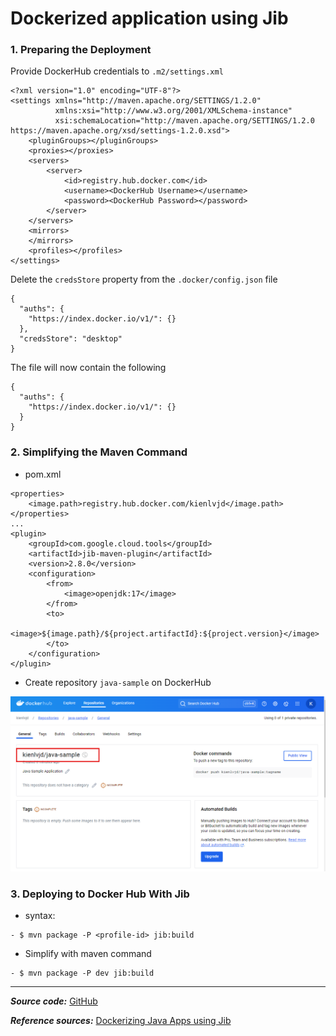 # Dockerized application using Jib

### 1. Preparing the Deployment

Provide DockerHub credentials to `.m2/settings.xml`
```
<?xml version="1.0" encoding="UTF-8"?>
<settings xmlns="http://maven.apache.org/SETTINGS/1.2.0"
          xmlns:xsi="http://www.w3.org/2001/XMLSchema-instance"
          xsi:schemaLocation="http://maven.apache.org/SETTINGS/1.2.0 https://maven.apache.org/xsd/settings-1.2.0.xsd">
    <pluginGroups></pluginGroups>
    <proxies></proxies>
    <servers>
        <server>
            <id>registry.hub.docker.com</id>
            <username><DockerHub Username></username>
            <password><DockerHub Password></password>
        </server>
    </servers>
    <mirrors>
    </mirrors>
    <profiles></profiles>
</settings>
```

Delete the `credsStore` property from the `.docker/config.json` file
```
{
  "auths": {
    "https://index.docker.io/v1/": {}
  },
  "credsStore": "desktop"
}
```

The file will now contain the following
```
{
  "auths": {
    "https://index.docker.io/v1/": {}
  }
}
```

### 2. Simplifying the Maven Command

- pom.xml
```
<properties>
    <image.path>registry.hub.docker.com/kienlvjd</image.path>
</properties>
...
<plugin>
    <groupId>com.google.cloud.tools</groupId>
    <artifactId>jib-maven-plugin</artifactId>
    <version>2.8.0</version>
    <configuration>
        <from>
            <image>openjdk:17</image>
        </from>
        <to>
            <image>${image.path}/${project.artifactId}:${project.version}</image>
        </to>
    </configuration>
</plugin>
```

- Create repository `java-sample` on DockerHub

![image-path.png](images/image-path.png)

### 3. Deploying to Docker Hub With Jib
- syntax:
```
- $ mvn package -P <profile-id> jib:build
```

- Simplify with maven command
```
- $ mvn package -P dev jib:build
```


---
***Source code:*** [GitHub](https://github.com/Kien-fit/java-sample/tree/main)

***Reference sources:*** [Dockerizing Java Apps using Jib](https://www.baeldung.com/jib-dockerizing)
